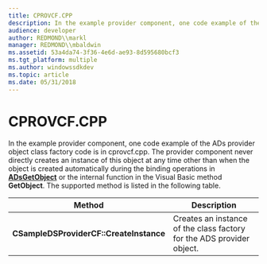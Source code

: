 ```yaml
---
title: CPROVCF.CPP
description: In the example provider component, one code example of the ADs provider object class factory code is in cprovcf.cpp.
audience: developer
author: REDMOND\\markl
manager: REDMOND\\mbaldwin
ms.assetid: 53a4da74-3f36-4e6d-ae93-8d595680bcf3
ms.tgt_platform: multiple
ms.author: windowssdkdev
ms.topic: article
ms.date: 05/31/2018
---
```


# CPROVCF.CPP

In the example provider component, one code example of the ADs provider object class factory code is in cprovcf.cpp. The provider component never directly creates an instance of this object at any time other than when the object is created automatically during the binding operations in [**ADsGetObject**](/windows/desktop/api/Adshlp/nf-adshlp-adsgetobject) or the internal function in the Visual Basic method **GetObject**. The supported method is listed in the following table.



| Method                                  | Description                                                           |
|-----------------------------------------|-----------------------------------------------------------------------|
| **CSampleDSProviderCF::CreateInstance** | Creates an instance of the class factory for the ADS provider object. |



 

 

 




